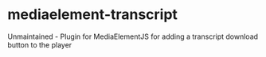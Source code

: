 # mediaelement-transcript
Unmaintained - Plugin for MediaElementJS for adding a transcript download button to the player
